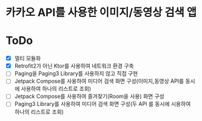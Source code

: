 # 카카오 API를 사용한 이미지/동영상 검색 앱 

# ToDo
- [x] 멀티 모듈화
- [x] Retrofit2가 아닌 Ktor를 사용하여 네트워크 환경 구축 
- [ ] Paging을 Paging3 Library를 사용하지 않고 직접 구현
- [ ] Jetpack Compose를 사용하여 미디어 검색 화면 구성(이미지,동영상 API를 동시에 사용하여 하나의 리스트로 조회) 
- [ ] Jetpack Compose를 사용하여 즐겨찾기(Room을 사용) 화면 구성
- [ ] Paging3 Library를 사용하여 미디어 검색 화면 구성(두 API 를 동시에 시용하여 하나의 리스트로 조회) 
